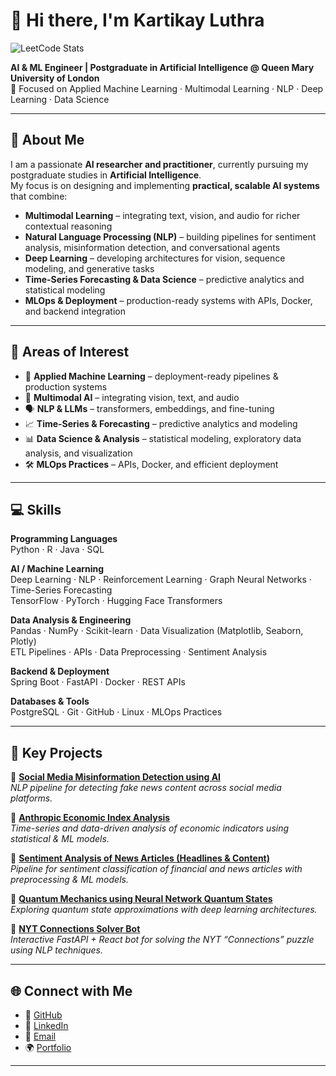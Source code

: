 # 👋 Hi there, I'm Kartikay Luthra  
![LeetCode Stats](https://www.readmecodegen.com/api/leetcode-stats/kartikayluthra97)

**AI & ML Engineer | Postgraduate in Artificial Intelligence @ Queen Mary University of London**  
🔭 Focused on Applied Machine Learning · Multimodal Learning · NLP · Deep Learning · Data Science  

---

## 🧠 About Me  
I am a passionate **AI researcher and practitioner**, currently pursuing my postgraduate studies in **Artificial Intelligence**.  
My focus is on designing and implementing **practical, scalable AI systems** that combine:  

- **Multimodal Learning** – integrating text, vision, and audio for richer contextual reasoning  
- **Natural Language Processing (NLP)** – building pipelines for sentiment analysis, misinformation detection, and conversational agents  
- **Deep Learning** – developing architectures for vision, sequence modeling, and generative tasks  
- **Time-Series Forecasting & Data Science** – predictive analytics and statistical modeling  
- **MLOps & Deployment** – production-ready systems with APIs, Docker, and backend integration  

---

## 🚀 Areas of Interest  
- 🤖 **Applied Machine Learning** – deployment-ready pipelines & production systems  
- 🎥 **Multimodal AI** – integrating vision, text, and audio  
- 🗣️ **NLP & LLMs** – transformers, embeddings, and fine-tuning  
- 📈 **Time-Series & Forecasting** – predictive analytics and modeling  
- 📊 **Data Science & Analysis** – statistical modeling, exploratory data analysis, and visualization  
- 🛠️ **MLOps Practices** – APIs, Docker, and efficient deployment  

---

## 💻 Skills  

**Programming Languages**  
Python · R · Java · SQL  

**AI / Machine Learning**  
Deep Learning · NLP · Reinforcement Learning · Graph Neural Networks · Time-Series Forecasting  
TensorFlow · PyTorch · Hugging Face Transformers  

**Data Analysis & Engineering**  
Pandas · NumPy · Scikit-learn · Data Visualization (Matplotlib, Seaborn, Plotly)  
ETL Pipelines · APIs · Data Preprocessing · Sentiment Analysis  

**Backend & Deployment**  
Spring Boot · FastAPI · Docker · REST APIs  

**Databases & Tools**  
PostgreSQL · Git · GitHub · Linux · MLOps Practices  

---

## 📂 Key Projects  

🔹 [**Social Media Misinformation Detection using AI**](https://github.com/kartikxx07/Social-Media-Misinformation-Detection-using-AI)  
*NLP pipeline for detecting fake news content across social media platforms.*  

🔹 [**Anthropic Economic Index Analysis**](https://github.com/kartikxx07/Anthropic-Economic-Index-Analysis)  
*Time-series and data-driven analysis of economic indicators using statistical & ML models.*  

🔹 [**Sentiment Analysis of News Articles (Headlines & Content)**](https://github.com/kartikxx07/Sentiment-Analysis-of-News-Articles-headlines-and-content-)  
*Pipeline for sentiment classification of financial and news articles with preprocessing & ML models.*  

🔹 [**Quantum Mechanics using Neural Network Quantum States**](https://github.com/kartikxx07/Quantum-mechanics-using-Neural-Network-Quantum-States)  
*Exploring quantum state approximations with deep learning architectures.*  

🔹 [**NYT Connections Solver Bot**](https://github.com/kartikxx07/NYT-Connections-Solver-Bot-)  
*Interactive FastAPI + React bot for solving the NYT “Connections” puzzle using NLP techniques.*  

---

## 🌐 Connect with Me  
- 🔗 [GitHub](https://github.com/kartikxx07)  
- 💼 [LinkedIn](https://www.linkedin.com/in/kartikay-luthra-656592229/)  
- 📧 [Email](kartikluthra2020@gmail.com)  
- 🌍 [Portfolio](https://kartikayluthra.vercel.app/)  

---

